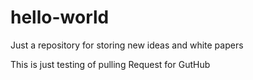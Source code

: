 # hello-world
Just a repository for storing new ideas and white papers

This is just testing of pulling Request for GutHub
